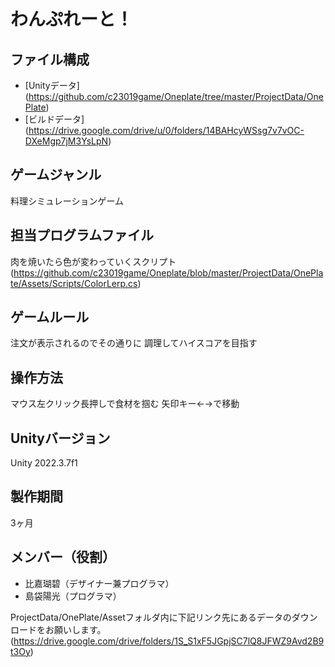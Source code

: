 # わんぷれーと！

## ファイル構成

- [Unityデータ] (https://github.com/c23019game/Oneplate/tree/master/ProjectData/OnePlate)
- [ビルドデータ] (https://drive.google.com/drive/u/0/folders/14BAHcyWSsg7v7vOC-DXeMgp7jM3YsLpN)

## ゲームジャンル
料理シミュレーションゲーム

## 担当プログラムファイル
肉を焼いたら色が変わっていくスクリプト (https://github.com/c23019game/Oneplate/blob/master/ProjectData/OnePlate/Assets/Scripts/ColorLerp.cs)


## ゲームルール
注文が表示されるのでその通りに
調理してハイスコアを目指す

## 操作方法
マウス左クリック長押しで食材を掴む
矢印キー←→で移動

## Unityバージョン
Unity 2022.3.7f1

## 製作期間
3ヶ月

## メンバー（役割）
- 比嘉瑚碧（デザイナー兼プログラマ）
- 島袋陽光（プログラマ）



ProjectData/OnePlate/Assetフォルダ内に下記リンク先にあるデータのダウンロードをお願いします。
(https://drive.google.com/drive/folders/1S_S1xF5JGpjSC7lQ8JFWZ9Avd2B9t3Oy)
